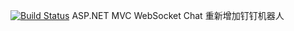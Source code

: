 [![Build Status](https://lp900219.visualstudio.com/MSMQPro/_apis/build/status/pinzi.WebSocketChat?branchName=master)](https://lp900219.visualstudio.com/MSMQPro/_build/latest?definitionId=3&branchName=master)
ASP.NET MVC WebSocket Chat
重新增加钉钉机器人
